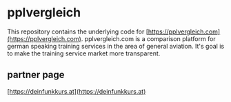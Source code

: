 # pplvergleich
This repository contains the underlying code for [https://pplvergleich.com](https://pplvergleich.com). 
pplvergleich.com is a comparison platform for german speaking training services in the area of general aviation. It's goal is to make the training service market more transparent.

## partner page
[https://deinfunkkurs.at](https://deinfunkkurs.at)
